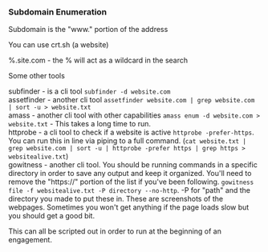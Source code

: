 ### Subdomain Enumeration

Subdomain is the "www." portion of the address

You can use crt.sh (a website)

%.site.com - the % will act as a wildcard in the search


Some other tools

subfinder - is a cli tool `subfinder -d website.com`  
assetfinder - another cli tool `assetfinder website.com | grep website.com | sort -u > website.txt`  
amass - another cli tool with other capabilities `amass enum -d website.com > website.txt` - This takes a long time to run.  
httprobe - a cli tool to check if a website is active `httprobe -prefer-https`.  You can run this in line via piping to a full command.  (`cat website.txt | grep website.com | sort -u | httprobe -prefer https | grep https > websitealive.txt`)  
gowitness - another cli tool.  You should be running commands in a specific directory in order to save any output and keep it organized.  You'll need to remove the "https://" portion of the list if you've been following.  `gowitness file -f websitealive.txt -P directory --no-http`.  -P for "path" and the directory you made to put these in.  These are screenshots of the webpages.  Sometimes you won't get anything if the page loads slow but you should get a good bit.  

This can all be scripted out in order to run at the beginning of an engagement.		